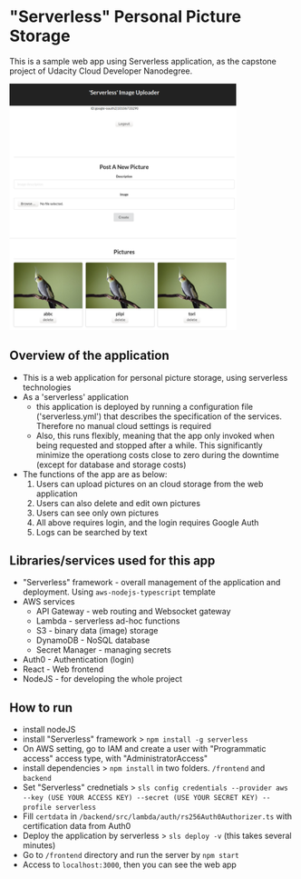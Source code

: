 # "Serverless" Personal Picture Storage

This is a sample web app using Serverless application, as the capstone project of Udacity Cloud Developer Nanodegree. 

<img src="capture.png" width=400 />

## Overview of the application

-  This is a web application for personal picture storage, using serverless technologies
-  As a 'serverless' application
    -  this application is deployed by running a configuration file ('serverless.yml') that describes the specification of the services. Therefore no manual cloud settings is required
    - Also, this runs flexibly, meaning that the app only invoked when being requested and stopped after a while. This significantly minimize the operationg costs close to zero during the downtime (except for database and storage costs)
- The functions of the app are as below:  
    1) Users can upload pictures on an cloud storage from the web application
    2) Users can also delete and edit own pictures 
    3) Users can see only own pictures 
    4) All above requires login, and the login requires Google Auth
    5) Logs can be searched by text

## Libraries/services used for this app  

-  "Serverless" framework - overall management of the application and deployment. Using `aws-nodejs-typescript` template
-  AWS services 
    - API Gateway - web routing and Websocket gateway 
    - Lambda - serverless ad-hoc functions   
    - S3   - binary data (image) storage 
    - DynamoDB - NoSQL database
    - Secret Manager - managing secrets
-  Auth0 - Authentication (login)
-  React  - Web frontend
-  NodeJS - for developing the whole project


## How to run
-  install nodeJS 
-  install "Serverless" framework >  `npm install -g serverless` 
-  On AWS setting, go to IAM and create a user with "Programmatic access" access type, with "AdministratorAccess"
-  install dependencies > `npm install` in two folders. `/frontend` and `backend`  
-  Set "Serverless" crednetials > `sls config credentials --provider aws --key (USE YOUR ACCESS KEY) --secret (USE YOUR SECRET KEY) --profile serverless ` 
-  Fill `certdata` in `/backend/src/lambda/auth/rs256Auth0Authorizer.ts` with certification data from Auth0
-  Deploy the application by serverless >  `sls deploy -v`  (this takes several minutes)
-  Go to `/frontend` directory and run the server by `npm start`
-  Access to `localhost:3000`, then you can see the web app 




